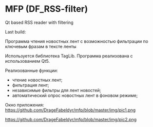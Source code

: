 # MFP (DF_RSS-filter)
Qt based RSS reader with filtering 

Last build: 

Программа чтения новостных лент с возможностью фильтрации по ключевым фразам в тексте ленты

Используется библиотека TagLib. Программа реализована с использованием Qt5.

Реализованные функции:
- чтение новостных лент;
- фильтрация лент;
- независимые фильтры для лент новостей;
- автоматический опрос новостных лент в фоновом режиме;

Окно приложения:
https://github.com/DrageFabeldyr/mfp/blob/master/img/pic1.png

https://github.com/DrageFabeldyr/mfp/blob/master/img/pic2.png


